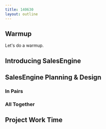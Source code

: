 ```yaml
---
title: 140630
layout: outline
---
```


## Warmup

Let's do a warmup.

## Introducing SalesEngine

## SalesEngine Planning & Design

### In Pairs

### All Together

## Project Work Time
